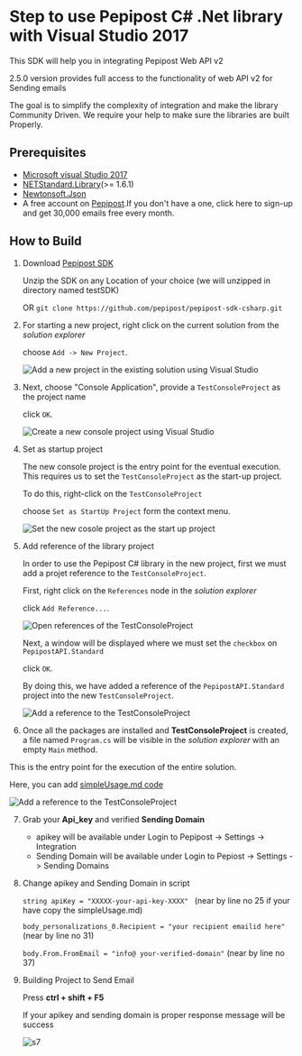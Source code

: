 # Step to use Pepipost C# .Net library with Visual Studio 2017

This SDK will help you in integrating Pepipost Web API v2

2.5.0 version provides full access to the functionality of web API v2 for Sending emails

The goal is to simplify the complexity of integration and make the library Community Driven. We require your help to make sure the libraries are built Properly.

## Prerequisites

   * [Microsoft visual Studio 2017](https://visualstudio.microsoft.com/downloads/)
   * [NETStandard.Library](https://www.nuget.org/packages/NETStandard.Library/)(>= 1.6.1)
   * [Newtonsoft.Json](https://www.nuget.org/packages/Newtonsoft.Json/)
   * A free account on [Pepipost](https://app.pepipost.com/index.php/signup/registeruser).If you don't have a one, click here to sign-up and get 30,000 emails free every month.


## How to Build

 1. Download [Pepipost SDK](https://github.com/pepipost/pepipost-sdk-csharp/archive/master.zip)
   
    Unzip the SDK on any Location of your choice (we will unzipped in directory named testSDK)
            
    OR ```git clone https://github.com/pepipost/pepipost-sdk-csharp.git```
      
 2. For starting a new project, right click on the current solution from the *solution explorer* 
 
    choose  ``` Add -> New Project ```.

    ![Add a new project in the existing solution using Visual Studio](https://apidocs.io/illustration/cs?step=addProject&workspaceFolder=Pepipost%20API-CSharp&workspaceName=PepipostAPI&projectName=PepipostAPI.Standard)

 3. Next, choose "Console Application", provide a ``` TestConsoleProject ``` as the project name 
 
    click ``` OK ```.

    ![Create a new console project using Visual Studio](https://apidocs.io/illustration/cs?step=createProject&workspaceFolder=Pepipost%20API-CSharp&workspaceName=PepipostAPI&projectName=PepipostAPI.Standard)

 4. Set as startup project

    The new console project is the entry point for the eventual execution. This requires us to set the ``` TestConsoleProject ``` as the start-up project.
    
    To do this, right-click on the  ``` TestConsoleProject ```
    
    choose  ``` Set as StartUp Project ``` form the context menu.

    ![Set the new cosole project as the start up project](https://apidocs.io/illustration/cs?step=setStartup&workspaceFolder=Pepipost%20API-CSharp&workspaceName=PepipostAPI&projectName=PepipostAPI.Standard)

 5. Add reference of the library project

    In order to use the Pepipost C# library in the new project, first we must add a projet reference to the ``` TestConsoleProject ```. 
    
    First, right click on the ``` References ``` node in the *solution explorer*
    
    click ``` Add Reference... ```.

    ![Open references of the TestConsoleProject](https://apidocs.io/illustration/cs?step=addReference&workspaceFolder=Pepipost%20API-CSharp&workspaceName=PepipostAPI&projectName=PepipostAPI.Standard)

    Next, a window will be displayed where we must set the ``` checkbox ``` on ``` PepipostAPI.Standard ``` 
    
    click ``` OK ```. 
    
    By doing this, we have added a reference of the ```PepipostAPI.Standard``` project into the new ``` TestConsoleProject ```.

    ![Add a reference to the TestConsoleProject](https://apidocs.io/illustration/cs?step=createReference&workspaceFolder=Pepipost%20API-CSharp&workspaceName=PepipostAPI&projectName=PepipostAPI.Standard)
 
 6. Once all the packages are installed and **TestConsoleProject** is created, a file named ``` Program.cs ``` will be visible in the *solution explorer* with an empty ``` Main ``` method.
 
   This is the entry point for the execution of the entire solution.

   Here, you can add [simpleUsage.md code](https://github.com/hellovikram/pepipost-csharp/blob/master/simpleUsage.md) 

  ![Add a reference to the TestConsoleProject](https://apidocs.io/illustration/cs?step=addCode&workspaceFolder=Pepipost%20API-CSharp&workspaceName=PepipostAPI&projectName=PepipostAPI.Standard)

 7. Grab your **Api_key** and verified **Sending Domain**
   
       * apikey will be available under Login to Pepipost -> Settings -> Integration
       * Sending Domain will be available under Login to Pepiost -> Settings -> Sending Domains
      
 8. Change apikey and Sending Domain in script 
   
    ```string apiKey = "XXXXX-your-api-key-XXXX" ``` (near by line no 25 if your have copy the simpleUsage.md)
           
    ```body_personalizations_0.Recipient = "your recipient emailid here"``` (near by line no 31)
     
    ```body.From.FromEmail = "info@ your-verified-domain"``` (near by line no 37)
     
  9.  Building Project to Send Email
      
      Press **ctrl + shift + F5** 
      
      If your apikey and sending domain is proper response message will be success 
  
      ![s7](http://app1.falconide.com/integration_imgs/csharp-vs/screen-15.png)

